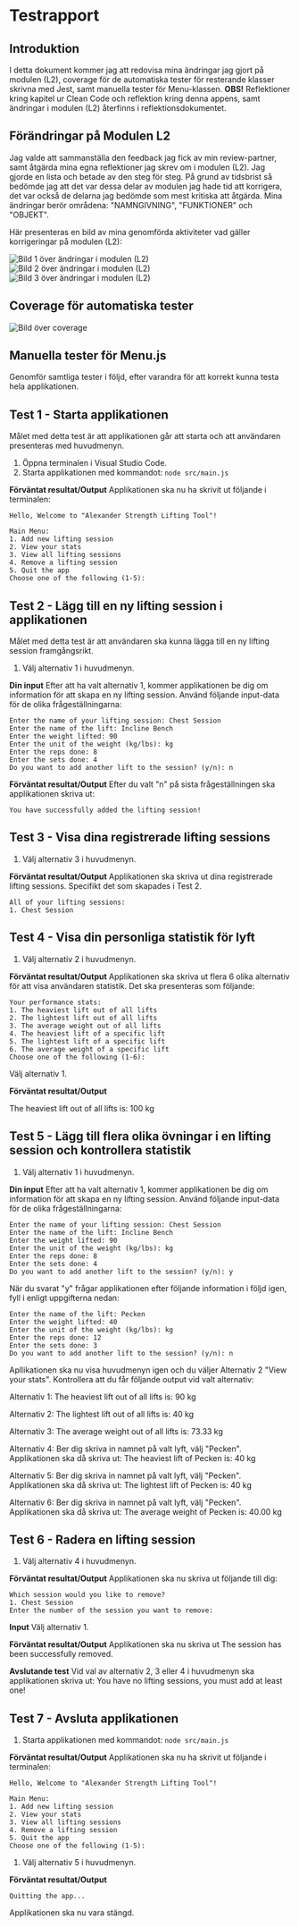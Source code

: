 # Testrapport

## Introduktion

I detta dokument kommer jag att redovisa mina ändringar jag gjort på modulen (L2), coverage för de automatiska tester för resterande klasser skrivna med Jest, samt manuella tester för Menu-klassen. **OBS!** Reflektioner kring kapitel ur Clean Code och reflektion kring denna appens, samt ändringar i modulen (L2) återfinns i reflektionsdokumentet.

## Förändringar på Modulen L2

Jag valde att sammanställa den feedback jag fick av min review-partner, samt åtgärda mina egna reflektioner jag skrev om i modulen (L2). Jag gjorde en lista och betade av den steg för steg. På grund av tidsbrist så bedömde jag att det var dessa delar av modulen jag hade tid att korrigera, det var också de delarna jag bedömde som mest kritiska att åtgärda. Mina ändringar berör områdena: "NAMNGIVNING", "FUNKTIONER" och "OBJEKT".

Här presenteras en bild av mina genomförda aktiviteter vad gäller korrigeringar på modulen (L2):

![Bild 1 över ändringar i modulen (L2)](namngivning.png)
![Bild 2 över ändringar i modulen (L2)](forenkladefunktioner.png)
![Bild 3 över ändringar i modulen (L2)](objektatgardat.png)

## Coverage för automatiska tester

![Bild över coverage](..........)

## Manuella tester för Menu.js

Genomför samtliga tester i följd, efter varandra för att korrekt kunna testa hela applikationen.

## Test 1 - Starta applikationen

Målet med detta test är att applikationen går att starta och att användaren presenteras med huvudmenyn.

1. Öppna terminalen i Visual Studio Code.
2. Starta applikationen med kommandot:
   `node src/main.js`

**Förväntat resultat/Output**
Applikationen ska nu ha skrivit ut följande i terminalen:

```
Hello, Welcome to "Alexander Strength Lifting Tool"!

Main Menu:
1. Add new lifting session
2. View your stats
3. View all lifting sessions
4. Remove a lifting session
5. Quit the app
Choose one of the following (1-5):
```

## Test 2 - Lägg till en ny lifting session i applikationen

Målet med detta test är att användaren ska kunna lägga till en ny lifting session framgångsrikt.

1. Välj alternativ 1 i huvudmenyn.

**Din input**
Efter att ha valt alternativ 1, kommer applikationen be dig om information för att skapa en ny lifting session. Använd följande input-data för de olika frågeställningarna:

```
Enter the name of your lifting session: Chest Session
Enter the name of the lift: Incline Bench
Enter the weight lifted: 90
Enter the unit of the weight (kg/lbs): kg
Enter the reps done: 8
Enter the sets done: 4
Do you want to add another lift to the session? (y/n): n
```

**Förväntat resultat/Output**
Efter du valt "n" på sista frågeställningen ska applikationen skriva ut:

```
You have successfully added the lifting session!
```

## Test 3 - Visa dina registrerade lifting sessions

1. Välj alternativ 3 i huvudmenyn.

**Förväntat resultat/Output**
Applikationen ska skriva ut dina registrerade lifting sessions. Specifikt det som skapades i Test 2.

```
All of your lifting sessions:
1. Chest Session
```

## Test 4 - Visa din personliga statistik för lyft

1. Välj alternativ 2 i huvudmenyn.

**Förväntat resultat/Output**
Applikationen ska skriva ut flera 6 olika alternativ för att visa användaren statistik. Det ska presenteras som följande:

```
Your performance stats:
1. The heaviest lift out of all lifts
2. The lightest lift out of all lifts
3. The average weight out of all lifts
4. The heaviest lift of a specific lift
5. The lightest lift of a specific lift
6. The average weight of a specific lift
Choose one of the following (1-6):
```

Välj alternativ 1.

**Förväntat resultat/Output**

The heaviest lift out of all lifts is: 100 kg

## Test 5 - Lägg till flera olika övningar i en lifting session och kontrollera statistik

1. Välj alternativ 1 i huvudmenyn.

**Din input**
Efter att ha valt alternativ 1, kommer applikationen be dig om information för att skapa en ny lifting session. Använd följande input-data för de olika frågeställningarna:

```
Enter the name of your lifting session: Chest Session
Enter the name of the lift: Incline Bench
Enter the weight lifted: 90
Enter the unit of the weight (kg/lbs): kg
Enter the reps done: 8
Enter the sets done: 4
Do you want to add another lift to the session? (y/n): y
```

När du svarat "y" frågar applikationen efter följande information i följd igen, fyll i enligt uppgifterna nedan:

```
Enter the name of the lift: Pecken
Enter the weight lifted: 40
Enter the unit of the weight (kg/lbs): kg
Enter the reps done: 12
Enter the sets done: 3
Do you want to add another lift to the session? (y/n): n
```

Apllikationen ska nu visa huvudmenyn igen och du väljer Alternativ 2 "View your stats". Kontrollera att du får följande output vid valt alternativ:

Alternativ 1: The heaviest lift out of all lifts is: 90 kg

Alternativ 2: The lightest lift out of all lifts is: 40 kg

Alternativ 3: The average weight out of all lifts is: 73.33 kg

Alternativ 4: Ber dig skriva in namnet på valt lyft, välj "Pecken". Applikationen ska då skriva ut: The heaviest lift of Pecken is: 40 kg

Alternativ 5: Ber dig skriva in namnet på valt lyft, välj "Pecken". Applikationen ska då skriva ut: The lightest lift of Pecken is: 40 kg

Alternativ 6: Ber dig skriva in namnet på valt lyft, välj "Pecken". Applikationen ska då skriva ut: The average weight of Pecken is: 40.00 kg

## Test 6 - Radera en lifting session

1. Välj alternativ 4 i huvudmenyn.

**Förväntat resultat/Output**
Applikationen ska nu skriva ut följande till dig:

```
Which session would you like to remove?
1. Chest Session
Enter the number of the session you want to remove:
```

**Input**
Välj alternativ 1.

**Förväntat resultat/Output**
Applikationen ska nu skriva ut The session has been successfully removed.

**Avslutande test**
Vid val av alternativ 2, 3 eller 4 i huvudmenyn ska applikationen skriva ut: You have no lifting sessions, you must add at least one!

## Test 7 - Avsluta applikationen

1. Starta applikationen med kommandot:
   `node src/main.js`

**Förväntat resultat/Output**
Applikationen ska nu ha skrivit ut följande i terminalen:

```
Hello, Welcome to "Alexander Strength Lifting Tool"!

Main Menu:
1. Add new lifting session
2. View your stats
3. View all lifting sessions
4. Remove a lifting session
5. Quit the app
Choose one of the following (1-5):
```

1. Välj alternativ 5 i huvudmenyn.

**Förväntat resultat/Output**

```
Quitting the app...
```

Applikationen ska nu vara stängd.
